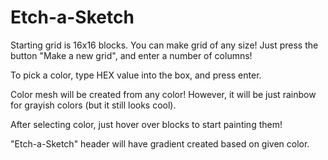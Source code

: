 # Etch-a-Sketch

Starting grid is 16x16 blocks. You can make grid of any size! Just press the button "Make a new grid", and enter a number of columns!

To pick a color, type HEX value into the box, and press enter.

Color mesh will be created from any color! However, it will be just rainbow for grayish colors (but it still looks cool).

After selecting color, just hover over blocks to start painting them!

"Etch-a-Sketch" header will have gradient created based on given color.